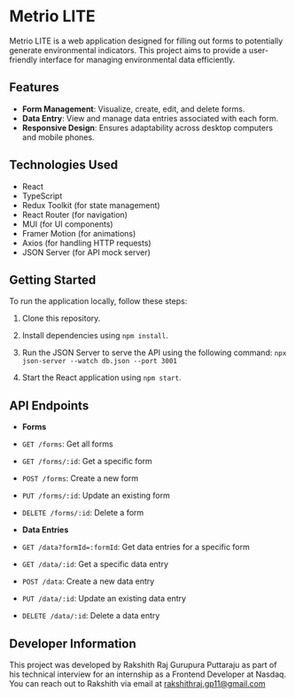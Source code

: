 # Metrio LITE

Metrio LITE is a web application designed for filling out forms to potentially generate environmental indicators. This project aims to provide a user-friendly interface for managing environmental data efficiently.

## Features

- **Form Management**: Visualize, create, edit, and delete forms.
- **Data Entry**: View and manage data entries associated with each form.
- **Responsive Design**: Ensures adaptability across desktop computers and mobile phones.

## Technologies Used

- React
- TypeScript
- Redux Toolkit (for state management)
- React Router (for navigation)
- MUI (for UI components)
- Framer Motion (for animations)
- Axios (for handling HTTP requests)
- JSON Server (for API mock server)

## Getting Started

To run the application locally, follow these steps:

1. Clone this repository.
2. Install dependencies using `npm install`.
3. Run the JSON Server to serve the API using the following command:
   `npx json-server --watch db.json --port 3001`

4. Start the React application using `npm start`.

## API Endpoints

- **Forms**
- `GET /forms`: Get all forms
- `GET /forms/:id`: Get a specific form
- `POST /forms`: Create a new form
- `PUT /forms/:id`: Update an existing form
- `DELETE /forms/:id`: Delete a form

- **Data Entries**
- `GET /data?formId=:formId`: Get data entries for a specific form
- `GET /data/:id`: Get a specific data entry
- `POST /data`: Create a new data entry
- `PUT /data/:id`: Update an existing data entry
- `DELETE /data/:id`: Delete a data entry

## Developer Information

This project was developed by Rakshith Raj Gurupura Puttaraju as part of his technical interview for an internship as a Frontend Developer at Nasdaq. You can reach out to Rakshith via email at rakshithraj.gp11@gmail.com
